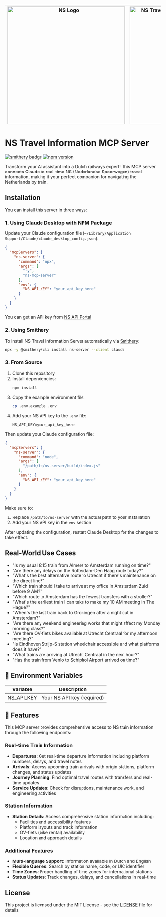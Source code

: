 | <img src="https://upload.wikimedia.org/wikipedia/commons/b/b7/Nederlandse_Spoorwegen_logo.svg" alt="NS Logo" width="380"/> | <img src="https://glama.ai/mcp/servers/tzd5oz5tov/badge" alt="NS Travel Information Server MCP server" width="380"/> |
|:---:|:---:|

# NS Travel Information MCP Server

[![smithery badge](https://smithery.ai/badge/ns-server)](https://smithery.ai/server/ns-server)
[![npm version](https://badge.fury.io/js/ns-mcp-server.svg)](https://www.npmjs.com/package/ns-mcp-server)

Transform your AI assistant into a Dutch railways expert! This MCP server connects Claude to real-time NS (Nederlandse Spoorwegen) travel information, making it your perfect companion for navigating the Netherlands by train.

## Installation

You can install this server in three ways:

### 1. Using Claude Desktop with NPM Package

Update your Claude configuration file (`~/Library/Application Support/Claude/claude_desktop_config.json`):

```json
{
  "mcpServers": {
    "ns-server": {
      "command": "npx",
      "args": [
        "-y",
        "ns-mcp-server"
      ],
      "env": {
        "NS_API_KEY": "your_api_key_here"
      }
    }
  }
}
```

You can get an API key from [NS API Portal](https://apiportal.ns.nl/)

### 2. Using Smithery

To install NS Travel Information Server automatically via [Smithery](https://smithery.ai/server/ns-server):

```bash
npx -y @smithery/cli install ns-server --client claude
```

### 3. From Source

1. Clone this repository
2. Install dependencies:
   ```bash
   npm install
   ```
3. Copy the example environment file:
   ```bash
   cp .env.example .env
   ```
4. Add your NS API key to the `.env` file:
   ```
   NS_API_KEY=your_api_key_here
   ```

Then update your Claude configuration file:

```json
{
  "mcpServers": {
    "ns-server": {
      "command": "node",
      "args": [
        "/path/to/ns-server/build/index.js"
      ],
      "env": {
        "NS_API_KEY": "your_api_key_here"
      }
    }
  }
}
```

Make sure to:
1. Replace `/path/to/ns-server` with the actual path to your installation
2. Add your NS API key in the `env` section

After updating the configuration, restart Claude Desktop for the changes to take effect.

## Real-World Use Cases

- "Is my usual 8:15 train from Almere to Amsterdam running on time?"
- "Are there any delays on the Rotterdam-Den Haag route today?"
- "What's the best alternative route to Utrecht if there's maintenance on the direct line?"
- "Which train should I take to arrive at my office in Amsterdam Zuid before 9 AM?"
- "Which route to Amsterdam has the fewest transfers with a stroller?"
- "What's the earliest train I can take to make my 10 AM meeting in The Hague?"
- "When's the last train back to Groningen after a night out in Amsterdam?"
- "Are there any weekend engineering works that might affect my Monday morning class?"
- "Are there OV-fiets bikes available at Utrecht Centraal for my afternoon meeting?"
- "Is Eindhoven Strijp-S station wheelchair accessible and what platforms does it have?"
- "What trains are arriving at Utrecht Centraal in the next hour?"
- "Has the train from Venlo to Schiphol Airport arrived on time?"

## 🔑 Environment Variables

| Variable | Description |
|----------|-------------|
| NS_API_KEY | Your NS API key (required) |

## 🌟 Features

This MCP server provides comprehensive access to NS train information through the following endpoints:

### Real-time Train Information
- **Departures**: Get real-time departure information including platform numbers, delays, and travel notes
- **Arrivals**: Access upcoming train arrivals with origin stations, platform changes, and status updates
- **Journey Planning**: Find optimal travel routes with transfers and real-time updates
- **Service Updates**: Check for disruptions, maintenance work, and engineering activities

### Station Information
- **Station Details**: Access comprehensive station information including:
  - Facilities and accessibility features
  - Platform layouts and track information
  - OV-fiets (bike rental) availability
  - Location and approach details

### Additional Features
- **Multi-language Support**: Information available in Dutch and English
- **Flexible Queries**: Search by station name, code, or UIC identifier
- **Time Zones**: Proper handling of time zones for international stations
- **Status Updates**: Track changes, delays, and cancellations in real-time

## License

This project is licensed under the MIT License - see the [LICENSE](LICENSE) file for details
